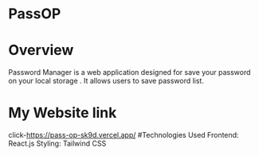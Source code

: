 # PassOP
# Overview
Password Manager is a web application designed for save your password on your local storage . It allows users to save password list.
# My Website link 
click-https://pass-op-sk9d.vercel.app/
#Technologies Used 
 Frontend: React.js
 Styling: Tailwind CSS

